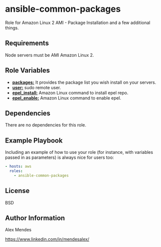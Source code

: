 ansible-common-packages
=========

Role for Amazon Linux 2 AMI - Package Installation and a few additional things.

Requirements
------------

Node servers must be AMI Amazon Linux 2.

Role Variables
--------------

- <u>**packages:**</u>     It provides the package list you wish install on your servers.
- <u>**user:**</u>         sudo remote user.
- <u>**epel_install:**</u> Amazon Linux command to install epel repo.
- <u>**epel_enable:**</u>  Amazon Linux command to enable epel.

Dependencies
------------

There are no dependencies for this role.

Example Playbook
----------------

Including an example of how to use your role (for instance, with variables passed in as parameters) is always nice for users too:

```yaml
- hosts: aws
  roles:
    - ansible-common-packages
```

License
-------

BSD

Author Information
------------------

Alex Mendes

https://www.linkedin.com/in/mendesalex/
